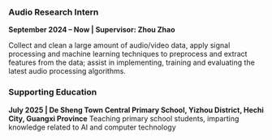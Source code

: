 ### **Audio Research Intern**  
**September 2024 – Now | Supervisor: Zhou Zhao**  

Collect and clean a large amount of audio/video data, apply signal processing and machine learning techniques to preprocess and extract features from the data; assist in implementing, training and evaluating the latest audio processing algorithms.

### **Supporting Education**
**July 2025 | De Sheng Town Central Primary School, Yizhou District, Hechi City, Guangxi Province**
Teaching primary school students, imparting knowledge related to AI and computer technology